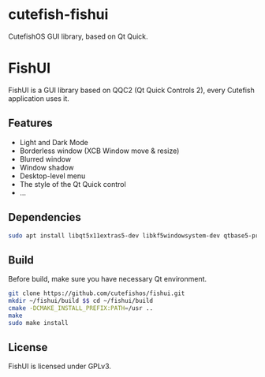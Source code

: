 # cutefish-fishui
CutefishOS GUI library, based on Qt Quick. 

# FishUI

FishUI is a GUI library based on QQC2 (Qt Quick Controls 2), every Cutefish application uses it.

## Features

* Light and Dark Mode
* Borderless window (XCB Window move & resize)
* Blurred window
* Window shadow
* Desktop-level menu
* The style of the Qt Quick control
* ...

## Dependencies

```bash
sudo apt install libqt5x11extras5-dev libkf5windowsystem-dev qtbase5-private-dev libxcb1-dev libxcb-shape0-dev libxcb-icccm4-dev -y
```

## Build
Before build, make sure you have necessary Qt environment.

```bash
git clone https://github.com/cutefishos/fishui.git
mkdir ~/fishui/build $$ cd ~/fishui/build
cmake -DCMAKE_INSTALL_PREFIX:PATH=/usr ..
make
sudo make install
```

## License

FishUI is licensed under GPLv3.
